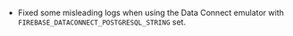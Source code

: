 - Fixed some misleading logs when using the Data Connect emulator with `FIREBASE_DATACONNECT_POSTGRESQL_STRING` set.
